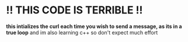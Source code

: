# ‼️ THIS CODE IS TERRIBLE ‼️

**this intializes the curl each time you wish to send a message, as its in a true loop**
and im also learning c++ so don't expect much effort

